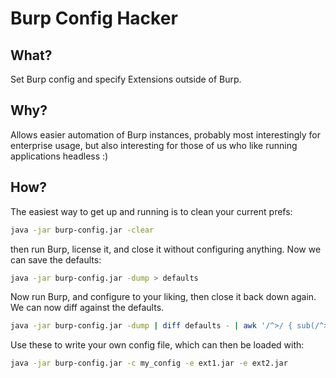 # Burp Config Hacker

## What?

Set Burp config and specify Extensions outside of Burp.


## Why?

Allows easier automation of Burp instances, probably most interestingly for
enterprise usage, but also interesting for those of us who like running
applications headless :)


## How?

The easiest way to get up and running is to clean your current prefs:

```sh
java -jar burp-config.jar -clear
```

then run Burp, license it, and close it without configuring anything. Now we can
save the defaults:

```sh
java -jar burp-config.jar -dump > defaults
```

Now run Burp, and configure to your liking, then close it back down again. We
can now diff against the defaults.

```sh
java -jar burp-config.jar -dump | diff defaults - | awk '/^>/ { sub(/^> /, ""); print; }'
```

Use these to write your own config file, which can then be loaded with:

```sh
java -jar burp-config.jar -c my_config -e ext1.jar -e ext2.jar
```
